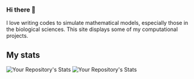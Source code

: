 ### Hi there 👋

I love writing codes to simulate mathematical models, especially those in the biological sciences. This site displays some of my computational projects. 

<!--
**voduchuy/voduchuy** is a ✨ _special_ ✨ repository because its `README.md` (this file) appears on your GitHub profile.

Here are some ideas to get you started:
- 🔭 I’m currently working on ...
- 🌱 I’m currently learning software design principles. 
- 👯 I’m looking to collaborate on fast numerical algorithms in Julia.
- ⚡ Fun fact: My Starbucks name is Henry. 
- 🤔 I’m looking for help with ...
- 💬 Ask me about ...
- 📫 How to reach me: ...
- 😄 Pronouns: ...
-->

## My stats
![Your Repository's Stats](https://github-readme-stats.vercel.app/api?username=voduchuy&show_icons=true)
![Your Repository's Stats](https://github-readme-stats.vercel.app/api/top-langs/?username=voduchuy&theme=blue-green)

